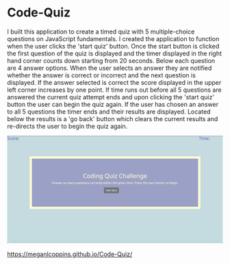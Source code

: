 # Code-Quiz
I built this application to create a timed quiz with 5 multiple-choice questions on JavaScript fundamentals. I created the application to function when the user clicks the 'start quiz' button. Once the start button is clicked the first question of the quiz is displayed and the timer displayed in the right hand corner counts down starting from 20 seconds. Below each question are 4 answer options. When the user selects an answer they are notified whether the answer is correct or incorrect and the next question is displayed. If the answer selected is correct the score displayed in the upper left corner increases by one point. If time runs out before all 5 questions are answered the current quiz attempt ends and upon clicking the 'start quiz' button the user can begin the quiz again. If the user has chosen an answer to all 5 questions the timer ends and their results are displayed. Located below the results is a 'go back' button which clears the current results and re-directs the user to begin the quiz again.

<img src="https://raw.githubusercontent.com/MeganLCoppins/Code-Quiz/master/assets/images/Screen%20Shot%202020-02-23%20at%205.09.44%20PM.png">

https://meganlcoppins.github.io/Code-Quiz/